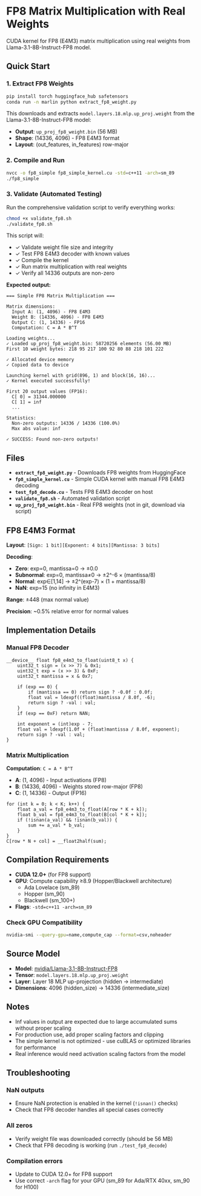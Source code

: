 # FP8 Matrix Multiplication with Real Weights

CUDA kernel for FP8 (E4M3) matrix multiplication using real weights from Llama-3.1-8B-Instruct-FP8 model.

## Quick Start

### 1. Extract FP8 Weights

```bash
pip install torch huggingface_hub safetensors
conda run -n marlin python extract_fp8_weight.py
```

This downloads and extracts `model.layers.18.mlp.up_proj.weight` from the Llama-3.1-8B-Instruct-FP8 model:
- **Output**: `up_proj_fp8_weight.bin` (56 MB)
- **Shape**: (14336, 4096) - FP8 E4M3 format
- **Layout**: (out_features, in_features) row-major

### 2. Compile and Run

```bash
nvcc -o fp8_simple fp8_simple_kernel.cu -std=c++11 -arch=sm_89
./fp8_simple
```

### 3. Validate (Automated Testing)

Run the comprehensive validation script to verify everything works:

```bash
chmod +x validate_fp8.sh
./validate_fp8.sh
```

This script will:
- ✓ Validate weight file size and integrity
- ✓ Test FP8 E4M3 decoder with known values
- ✓ Compile the kernel
- ✓ Run matrix multiplication with real weights
- ✓ Verify all 14336 outputs are non-zero

**Expected output:**
```
=== Simple FP8 Matrix Multiplication ===

Matrix dimensions:
  Input A: (1, 4096) - FP8 E4M3
  Weight B: (14336, 4096) - FP8 E4M3
  Output C: (1, 14336) - FP16
  Computation: C = A * B^T

Loading weights...
✓ Loaded up_proj_fp8_weight.bin: 58720256 elements (56.00 MB)
First 10 weight bytes: 218 95 217 100 92 80 88 218 101 222

✓ Allocated device memory
✓ Copied data to device

Launching kernel with grid(896, 1) and block(16, 16)...
✓ Kernel executed successfully!

First 20 output values (FP16):
  C[ 0] = 31344.000000
  C[ 1] = inf
  ...

Statistics:
  Non-zero outputs: 14336 / 14336 (100.0%)
  Max abs value: inf

✓ SUCCESS: Found non-zero outputs!
```

## Files

- **`extract_fp8_weight.py`** - Downloads FP8 weights from HuggingFace
- **`fp8_simple_kernel.cu`** - Simple CUDA kernel with manual FP8 E4M3 decoding
- **`test_fp8_decode.cu`** - Tests FP8 E4M3 decoder on host
- **`validate_fp8.sh`** - Automated validation script
- **`up_proj_fp8_weight.bin`** - Real FP8 weights (not in git, download via script)

## FP8 E4M3 Format

**Layout**: `[Sign: 1 bit][Exponent: 4 bits][Mantissa: 3 bits]`

**Decoding**:
- **Zero**: exp=0, mantissa=0 → ±0.0
- **Subnormal**: exp=0, mantissa≠0 → ±2^-6 × (mantissa/8)
- **Normal**: exp∈[1,14] → ±2^(exp-7) × (1 + mantissa/8)
- **NaN**: exp=15 (no infinity in E4M3)

**Range**: ±448 (max normal value)

**Precision**: ~0.5% relative error for normal values

## Implementation Details

### Manual FP8 Decoder

```cuda
__device__ float fp8_e4m3_to_float(uint8_t x) {
    uint32_t sign = (x >> 7) & 0x1;
    uint32_t exp = (x >> 3) & 0xF;
    uint32_t mantissa = x & 0x7;

    if (exp == 0) {
        if (mantissa == 0) return sign ? -0.0f : 0.0f;
        float val = ldexpf((float)mantissa / 8.0f, -6);
        return sign ? -val : val;
    }
    if (exp == 0xF) return NAN;

    int exponent = (int)exp - 7;
    float val = ldexpf(1.0f + (float)mantissa / 8.0f, exponent);
    return sign ? -val : val;
}
```

### Matrix Multiplication

**Computation**: `C = A * B^T`
- **A**: (1, 4096) - Input activations (FP8)
- **B**: (14336, 4096) - Weights stored row-major (FP8)
- **C**: (1, 14336) - Output (FP16)

```cuda
for (int k = 0; k < K; k++) {
    float a_val = fp8_e4m3_to_float(A[row * K + k]);
    float b_val = fp8_e4m3_to_float(B[col * K + k]);
    if (!isnan(a_val) && !isnan(b_val)) {
        sum += a_val * b_val;
    }
}
C[row * N + col] = __float2half(sum);
```

## Compilation Requirements

- **CUDA 12.0+** (for FP8 support)
- **GPU**: Compute capability ≥8.9 (Hopper/Blackwell architecture)
  - Ada Lovelace (sm_89)
  - Hopper (sm_90)
  - Blackwell (sm_100+)
- **Flags**: `-std=c++11 -arch=sm_89`

### Check GPU Compatibility

```bash
nvidia-smi --query-gpu=name,compute_cap --format=csv,noheader
```

## Source Model

- **Model**: [nvidia/Llama-3.1-8B-Instruct-FP8](https://huggingface.co/nvidia/Llama-3.1-8B-Instruct-FP8)
- **Tensor**: `model.layers.18.mlp.up_proj.weight`
- **Layer**: Layer 18 MLP up-projection (hidden → intermediate)
- **Dimensions**: 4096 (hidden_size) → 14336 (intermediate_size)

## Notes

- Inf values in output are expected due to large accumulated sums without proper scaling
- For production use, add proper scaling factors and clipping
- The simple kernel is not optimized - use cuBLAS or optimized libraries for performance
- Real inference would need activation scaling factors from the model

## Troubleshooting

### NaN outputs
- Ensure NaN protection is enabled in the kernel (`!isnan()` checks)
- Check that FP8 decoder handles all special cases correctly

### All zeros
- Verify weight file was downloaded correctly (should be 56 MB)
- Check that FP8 decoding is working (run `./test_fp8_decode`)

### Compilation errors
- Update to CUDA 12.0+ for FP8 support
- Use correct `-arch` flag for your GPU (sm_89 for Ada/RTX 40xx, sm_90 for H100)
